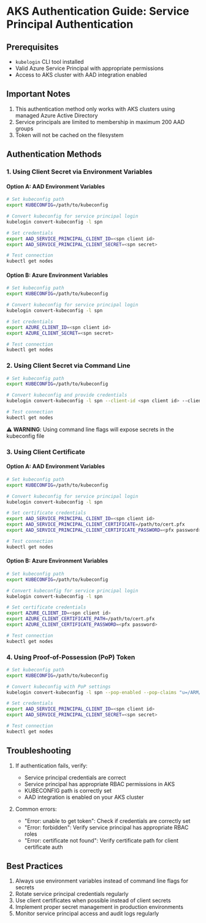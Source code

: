 # AKS Authentication Guide: Service Principal Authentication

## Prerequisites
- `kubelogin` CLI tool installed
- Valid Azure Service Principal with appropriate permissions
- Access to AKS cluster with AAD integration enabled

## Important Notes
1. This authentication method only works with AKS clusters using managed Azure Active Directory
2. Service principals are limited to membership in maximum 200 AAD groups
3. Token will not be cached on the filesystem

## Authentication Methods

### 1. Using Client Secret via Environment Variables

#### Option A: AAD Environment Variables
```bash
# Set kubeconfig path
export KUBECONFIG=/path/to/kubeconfig

# Convert kubeconfig for service principal login
kubelogin convert-kubeconfig -l spn

# Set credentials
export AAD_SERVICE_PRINCIPAL_CLIENT_ID=<spn client id>
export AAD_SERVICE_PRINCIPAL_CLIENT_SECRET=<spn secret>

# Test connection
kubectl get nodes
```

#### Option B: Azure Environment Variables
```bash
# Set kubeconfig path
export KUBECONFIG=/path/to/kubeconfig

# Convert kubeconfig for service principal login
kubelogin convert-kubeconfig -l spn

# Set credentials
export AZURE_CLIENT_ID=<spn client id>
export AZURE_CLIENT_SECRET=<spn secret>

# Test connection
kubectl get nodes
```

### 2. Using Client Secret via Command Line
```bash
# Set kubeconfig path
export KUBECONFIG=/path/to/kubeconfig

# Convert kubeconfig and provide credentials
kubelogin convert-kubeconfig -l spn --client-id <spn client id> --client-secret <spn client secret>

# Test connection
kubectl get nodes
```

⚠️ **WARNING**: Using command line flags will expose secrets in the kubeconfig file

### 3. Using Client Certificate

#### Option A: AAD Environment Variables
```bash
# Set kubeconfig path
export KUBECONFIG=/path/to/kubeconfig

# Convert kubeconfig for service principal login
kubelogin convert-kubeconfig -l spn

# Set certificate credentials
export AAD_SERVICE_PRINCIPAL_CLIENT_ID=<spn client id>
export AAD_SERVICE_PRINCIPAL_CLIENT_CERTIFICATE=/path/to/cert.pfx
export AAD_SERVICE_PRINCIPAL_CLIENT_CERTIFICATE_PASSWORD=<pfx password>

# Test connection
kubectl get nodes
```

#### Option B: Azure Environment Variables
```bash
# Set kubeconfig path
export KUBECONFIG=/path/to/kubeconfig

# Convert kubeconfig for service principal login
kubelogin convert-kubeconfig -l spn

# Set certificate credentials
export AZURE_CLIENT_ID=<spn client id>
export AZURE_CLIENT_CERTIFICATE_PATH=/path/to/cert.pfx
export AZURE_CLIENT_CERTIFICATE_PASSWORD=<pfx password>

# Test connection
kubectl get nodes
```

### 4. Using Proof-of-Possession (PoP) Token
```bash
# Set kubeconfig path
export KUBECONFIG=/path/to/kubeconfig

# Convert kubeconfig with PoP settings
kubelogin convert-kubeconfig -l spn --pop-enabled --pop-claims "u=/ARM/ID/OF/CLUSTER"

# Set credentials
export AAD_SERVICE_PRINCIPAL_CLIENT_ID=<spn client id>
export AAD_SERVICE_PRINCIPAL_CLIENT_SECRET=<spn secret>

# Test connection
kubectl get nodes
```

## Troubleshooting

1. If authentication fails, verify:
   - Service principal credentials are correct
   - Service principal has appropriate RBAC permissions in AKS
   - KUBECONFIG path is correctly set
   - AAD integration is enabled on your AKS cluster

2. Common errors:
   - "Error: unable to get token": Check if credentials are correctly set
   - "Error: forbidden": Verify service principal has appropriate RBAC roles
   - "Error: certificate not found": Verify certificate path for client certificate auth

## Best Practices

1. Always use environment variables instead of command line flags for secrets
2. Rotate service principal credentials regularly
3. Use client certificates when possible instead of client secrets
4. Implement proper secret management in production environments
5. Monitor service principal access and audit logs regularly
